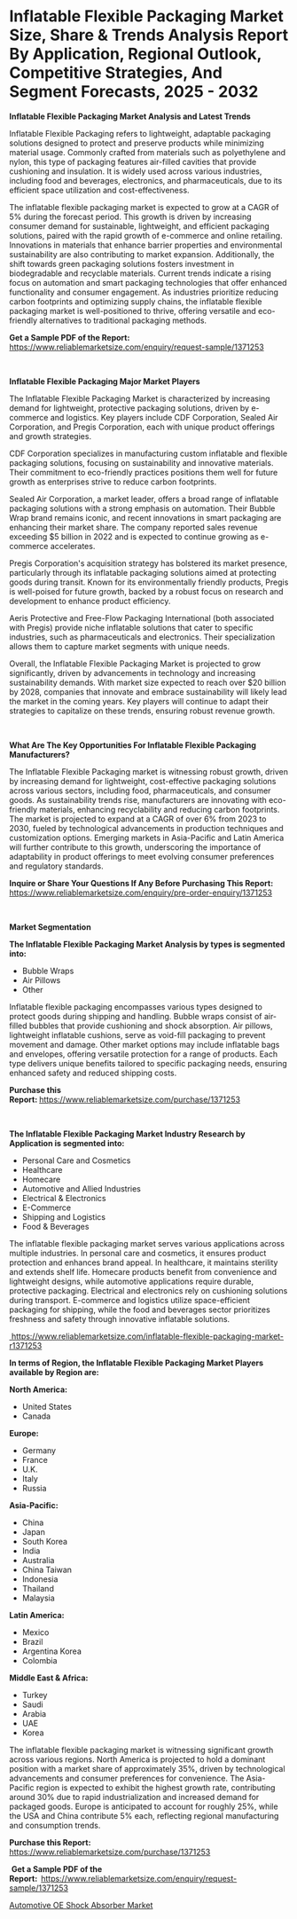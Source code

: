 <p><h1>Inflatable Flexible Packaging Market Size, Share & Trends Analysis Report By Application, Regional Outlook, Competitive Strategies, And Segment Forecasts, 2025 - 2032</h1></p><p><strong>Inflatable Flexible Packaging Market Analysis and Latest Trends</strong></p>
<p><p>Inflatable Flexible Packaging refers to lightweight, adaptable packaging solutions designed to protect and preserve products while minimizing material usage. Commonly crafted from materials such as polyethylene and nylon, this type of packaging features air-filled cavities that provide cushioning and insulation. It is widely used across various industries, including food and beverages, electronics, and pharmaceuticals, due to its efficient space utilization and cost-effectiveness.</p><p>The inflatable flexible packaging market is expected to grow at a CAGR of 5% during the forecast period. This growth is driven by increasing consumer demand for sustainable, lightweight, and efficient packaging solutions, paired with the rapid growth of e-commerce and online retailing. Innovations in materials that enhance barrier properties and environmental sustainability are also contributing to market expansion. Additionally, the shift towards green packaging solutions fosters investment in biodegradable and recyclable materials. Current trends indicate a rising focus on automation and smart packaging technologies that offer enhanced functionality and consumer engagement. As industries prioritize reducing carbon footprints and optimizing supply chains, the inflatable flexible packaging market is well-positioned to thrive, offering versatile and eco-friendly alternatives to traditional packaging methods.</p></p>
<p><strong>Get a Sample PDF of the Report:&nbsp;</strong> <a href="https://www.reliablemarketsize.com/enquiry/request-sample/1371253?utm_campaign=2936&utm_medium=2&utm_source=Github&utm_content=ia&utm_term=22032025&utm_id=inflatable-flexible-packaging">https://www.reliablemarketsize.com/enquiry/request-sample/1371253</a></p>
<p>&nbsp;</p>
<p><strong>Inflatable Flexible Packaging Major Market Players</strong></p>
<p><p>The Inflatable Flexible Packaging Market is characterized by increasing demand for lightweight, protective packaging solutions, driven by e-commerce and logistics. Key players include CDF Corporation, Sealed Air Corporation, and Pregis Corporation, each with unique product offerings and growth strategies.</p><p>CDF Corporation specializes in manufacturing custom inflatable and flexible packaging solutions, focusing on sustainability and innovative materials. Their commitment to eco-friendly practices positions them well for future growth as enterprises strive to reduce carbon footprints.</p><p>Sealed Air Corporation, a market leader, offers a broad range of inflatable packaging solutions with a strong emphasis on automation. Their Bubble Wrap brand remains iconic, and recent innovations in smart packaging are enhancing their market share. The company reported sales revenue exceeding $5 billion in 2022 and is expected to continue growing as e-commerce accelerates.</p><p>Pregis Corporation's acquisition strategy has bolstered its market presence, particularly through its inflatable packaging solutions aimed at protecting goods during transit. Known for its environmentally friendly products, Pregis is well-poised for future growth, backed by a robust focus on research and development to enhance product efficiency.</p><p>Aeris Protective and Free-Flow Packaging International (both associated with Pregis) provide niche inflatable solutions that cater to specific industries, such as pharmaceuticals and electronics. Their specialization allows them to capture market segments with unique needs.</p><p>Overall, the Inflatable Flexible Packaging Market is projected to grow significantly, driven by advancements in technology and increasing sustainability demands. With market size expected to reach over $20 billion by 2028, companies that innovate and embrace sustainability will likely lead the market in the coming years. Key players will continue to adapt their strategies to capitalize on these trends, ensuring robust revenue growth.</p></p>
<p>&nbsp;</p>
<p><strong>What Are The Key Opportunities For Inflatable Flexible Packaging Manufacturers?</strong></p>
<p><p>The Inflatable Flexible Packaging market is witnessing robust growth, driven by increasing demand for lightweight, cost-effective packaging solutions across various sectors, including food, pharmaceuticals, and consumer goods. As sustainability trends rise, manufacturers are innovating with eco-friendly materials, enhancing recyclability and reducing carbon footprints. The market is projected to expand at a CAGR of over 6% from 2023 to 2030, fueled by technological advancements in production techniques and customization options. Emerging markets in Asia-Pacific and Latin America will further contribute to this growth, underscoring the importance of adaptability in product offerings to meet evolving consumer preferences and regulatory standards.</p></p>
<p><strong>Inquire or Share Your Questions If Any Before Purchasing This Report:</strong> <a href="https://www.reliablemarketsize.com/enquiry/pre-order-enquiry/1371253?utm_campaign=2936&utm_medium=2&utm_source=Github&utm_content=ia&utm_term=22032025&utm_id=inflatable-flexible-packaging">https://www.reliablemarketsize.com/enquiry/pre-order-enquiry/1371253</a></p>
<p>&nbsp;</p>
<p><strong>Market Segmentation</strong></p>
<p><strong>The Inflatable Flexible Packaging Market Analysis by types is segmented into:</strong></p>
<p><ul><li>Bubble Wraps</li><li>Air Pillows</li><li>Other</li></ul></p>
<p><p>Inflatable flexible packaging encompasses various types designed to protect goods during shipping and handling. Bubble wraps consist of air-filled bubbles that provide cushioning and shock absorption. Air pillows, lightweight inflatable cushions, serve as void-fill packaging to prevent movement and damage. Other market options may include inflatable bags and envelopes, offering versatile protection for a range of products. Each type delivers unique benefits tailored to specific packaging needs, ensuring enhanced safety and reduced shipping costs.</p></p>
<p><strong>Purchase this Report:&nbsp;</strong><a href="https://www.reliablemarketsize.com/purchase/1371253?utm_campaign=2936&utm_medium=2&utm_source=Github&utm_content=ia&utm_term=22032025&utm_id=inflatable-flexible-packaging">https://www.reliablemarketsize.com/purchase/1371253</a></p>
<p>&nbsp;</p>
<p><strong>The Inflatable Flexible Packaging Market Industry Research by Application is segmented into:</strong></p>
<p><ul><li>Personal Care and Cosmetics</li><li>Healthcare</li><li>Homecare</li><li>Automotive and Allied Industries</li><li>Electrical & Electronics</li><li>E-Commerce</li><li>Shipping and Logistics</li><li>Food & Beverages</li></ul></p>
<p><p>The inflatable flexible packaging market serves various applications across multiple industries. In personal care and cosmetics, it ensures product protection and enhances brand appeal. In healthcare, it maintains sterility and extends shelf life. Homecare products benefit from convenience and lightweight designs, while automotive applications require durable, protective packaging. Electrical and electronics rely on cushioning solutions during transport. E-commerce and logistics utilize space-efficient packaging for shipping, while the food and beverages sector prioritizes freshness and safety through innovative inflatable solutions.</p></p>
<p><a href="https://www.reliablemarketsize.com/inflatable-flexible-packaging-market-r1371253?utm_campaign=2936&utm_medium=2&utm_source=Github&utm_content=ia&utm_term=22032025&utm_id=inflatable-flexible-packaging">&nbsp;https://www.reliablemarketsize.com/inflatable-flexible-packaging-market-r1371253</a></p>
<p><strong>In terms of Region, the Inflatable Flexible Packaging Market Players available by Region are:</strong></p>
<p>
    <p> <strong> North America: </strong>
        <ul>
            <li>United States</li>
            <li>Canada</li>
        </ul>
        </p> 
    <p> <strong> Europe: </strong>
        <ul>
            <li>Germany</li>
            <li>France</li>
            <li>U.K.</li>
            <li>Italy</li>
            <li>Russia</li>
        </ul>
        </p> 
    <p> <strong> Asia-Pacific: </strong>
        <ul>
            <li>China</li>
            <li>Japan</li>
            <li>South Korea</li>
            <li>India</li>
            <li>Australia</li>
            <li>China Taiwan</li>
            <li>Indonesia</li>
            <li>Thailand</li>
            <li>Malaysia</li>
        </ul>
        </p> 
    <p> <strong> Latin America: </strong>
        <ul>
            <li>Mexico</li>
            <li>Brazil</li>
            <li>Argentina Korea</li>
            <li>Colombia</li>
        </ul>
        </p> 
    <p> <strong> Middle East & Africa: </strong>
        <ul>
            <li>Turkey</li>
            <li>Saudi</li>
            <li>Arabia</li>
            <li>UAE</li>
            <li>Korea</li>
        </ul>
    </p>
    </p>
<p><p>The inflatable flexible packaging market is witnessing significant growth across various regions. North America is projected to hold a dominant position with a market share of approximately 35%, driven by technological advancements and consumer preferences for convenience. The Asia-Pacific region is expected to exhibit the highest growth rate, contributing around 30% due to rapid industrialization and increased demand for packaged goods. Europe is anticipated to account for roughly 25%, while the USA and China contribute 5% each, reflecting regional manufacturing and consumption trends.</p></p>
<p><strong>Purchase this Report: </strong><a href="https://www.reliablemarketsize.com/purchase/1371253?utm_campaign=2936&utm_medium=2&utm_source=Github&utm_content=ia&utm_term=22032025&utm_id=inflatable-flexible-packaging">https://www.reliablemarketsize.com/purchase/1371253</a></p>
<p>&nbsp;<strong>Get a Sample PDF of the Report:&nbsp;&nbsp;</strong><a href="https://www.reliablemarketsize.com/enquiry/request-sample/1371253?utm_campaign=2936&utm_medium=2&utm_source=Github&utm_content=ia&utm_term=22032025&utm_id=inflatable-flexible-packaging">https://www.reliablemarketsize.com/enquiry/request-sample/1371253</a></p>
<p><strong></strong></p>
<p><p><a href="https://github.com/deyniphytic/Market-Research-Report-List-1/blob/main/automotive-oe-shock-absorber-market.md?utm_campaign=2936&utm_medium=2&utm_source=Github&utm_content=ia&utm_term=22032025&utm_id=inflatable-flexible-packaging">Automotive OE Shock Absorber Market</a></p></p>